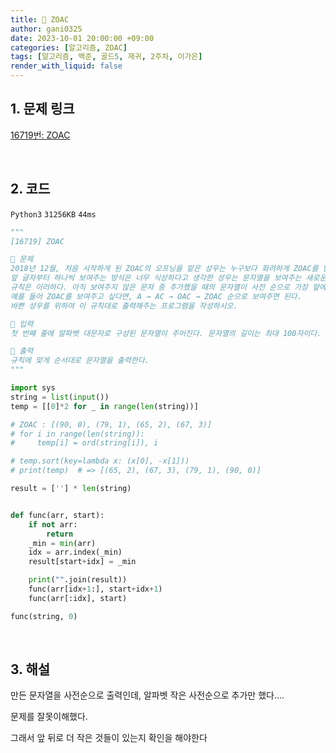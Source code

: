 ```yaml
---
title: 🐢 ZOAC
author: gani0325
date: 2023-10-01 20:00:00 +09:00
categories: [알고리즘, ZOAC]
tags: [알고리즘, 백준, 골드5, 재귀, 2주차, 이가은]
render_with_liquid: false
---
```


## 1. 문제 링크

[16719번: ZOAC](https://www.acmicpc.net/problem/16719)

<br>

## 2. 코드

`Python3` `31256KB` `44ms`

```python
"""
[16719] ZOAC

💛 문제
2018년 12월, 처음 시작하게 된 ZOAC의 오프닝을 맡은 성우는 누구보다 화려하게 ZOAC를 알리려 한다.
앞 글자부터 하나씩 보여주는 방식은 너무 식상하다고 생각한 성우는 문자열을 보여주는 새로운 규칙을 고안해냈다!
규칙은 이러하다. 아직 보여주지 않은 문자 중 추가했을 때의 문자열이 사전 순으로 가장 앞에 오도록 하는 문자를 보여주는 것이다.
예를 들어 ZOAC를 보여주고 싶다면, A → AC → OAC → ZOAC 순으로 보여주면 된다.
바쁜 성우를 위하여 이 규칙대로 출력해주는 프로그램을 작성하시오.

💚 입력
첫 번째 줄에 알파벳 대문자로 구성된 문자열이 주어진다. 문자열의 길이는 최대 100자이다.

💙 출력
규칙에 맞게 순서대로 문자열을 출력한다.
"""

import sys
string = list(input())
temp = [[0]*2 for _ in range(len(string))]

# ZOAC : [(90, 0), (79, 1), (65, 2), (67, 3)]
# for i in range(len(string)):
#     temp[i] = ord(string[i]), i

# temp.sort(key=lambda x: (x[0], -x[1]))
# print(temp)  # => [(65, 2), (67, 3), (79, 1), (90, 0)]

result = [''] * len(string)


def func(arr, start):
    if not arr:
        return
    _min = min(arr)
    idx = arr.index(_min)
    result[start+idx] = _min

    print("".join(result))
    func(arr[idx+1:], start+idx+1)
    func(arr[:idx], start)

func(string, 0)

```

<br>

## 3. 해설

만든 문자열을 사전순으로 출력인데, 알파벳 작은 사전순으로 추가만 했다….

문제를 잘못이해했다.

그래서 앞 뒤로 더 작은 것들이 있는지 확인을 해야한다
